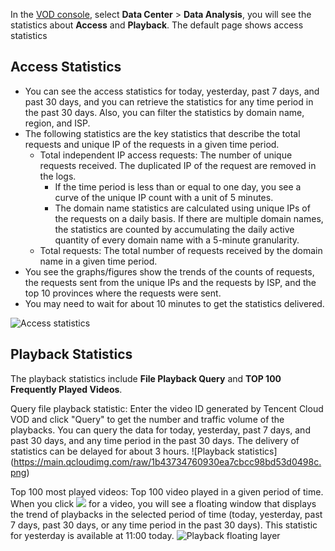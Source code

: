 In the [VOD console](https://console.cloud.tencent.com/video), select **Data Center** > **Data Analysis**, you will see the statistics about **Access** and **Playback**. The default page shows access statistics

## Access Statistics

- You can see the access statistics for today, yesterday, past 7 days, and past 30 days, and you can retrieve the statistics for any time period in the past 30 days. Also, you can filter the statistics by domain name, region, and ISP.
- The following statistics are the key statistics that describe the total requests and unique IP of the requests in a given time period.
    - Total independent IP access requests: The number of unique requests received. The duplicated IP of the request are removed in the logs.
        - If the time period is less than or equal to one day, you see a curve of the unique IP count with a unit of 5 minutes.
        - The domain name statistics are calculated using unique IPs of the requests on a daily basis. If there are multiple domain names, the statistics are counted by accumulating the daily active quantity of every domain name with a 5-minute granularity.
    - Total requests: The total number of requests received by the domain name in a given time period.
- You see the graphs/figures show the trends of the counts of requests, the requests sent from the unique IPs and the requests by ISP, and the top 10 provinces where the requests were sent.
- You may need to wait for about 10 minutes to get the statistics delivered.

![Access statistics](https://main.qcloudimg.com/raw/85d52c4b2c485d11244f03c19734ada6.png)

## Playback Statistics

The playback statistics include  **File Playback Query** and **TOP 100 Frequently Played Videos**.

Query file playback statistic: Enter the video ID generated by Tencent Cloud VOD and click "Query" to get the number and traffic volume of the playbacks. You can query the data for today, yesterday, past 7 days, and past 30 days, and any time period in the past 30 days. The delivery of statistics can be delayed for about 3 hours.
![Playback statistics] (https://main.qcloudimg.com/raw/1b43734760930ea7cbcc98bd53d0498c.png)

Top 100 most played videos: Top 100 video played in a given period of time. When you click <img src="https://main.qcloudimg.com/raw/f5443d841c1d77531bddf00400c1c405.png"  style="margin:0"> for a video, you will see a floating window that displays the trend of playbacks in the selected period of time (today, yesterday, past 7 days, past 30 days, or any time period in the past 30 days). This statistic for yesterday is available at 11:00 today.
![Playback floating layer](https://main.qcloudimg.com/raw/9055096f404f52a90c2b140a895fb413.png)

